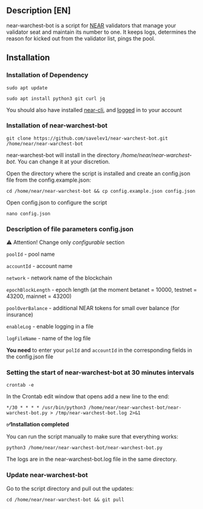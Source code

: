 ## Description [EN]

near-warchest-bot is a script for [NEAR](https://near.org/) validators that manage your validator seat and maintain its number to one. It keeps logs, determines the reason for kicked out from the validator list, pings the pool.

## Installation

### Installation of Dependency

```sudo apt update```

```sudo apt install python3 git curl jq```

You should also have installed [near-cli](https://github.com/near/near-cli), and [logged](https://github.com/nearprotocol/stakewars/blob/master/challenges/challenge001.md#1connect-near-cli-to-your-betanet-wallet) in to your account 

### Installation of near-warchest-bot

```git clone https://github.com/savelev1/near-warchest-bot.git /home/near/near-warchest-bot```

near-warchest-bot will install in the directory */home/near/near-warchest-bot*. You can change it at your discretion.

Open the directory where the script is installed and create an config.json file from the config.example.json:

```cd /home/near/near-warchest-bot && cp config.example.json config.json```

Open config.json to configure the script

```nano config.json```

### Description of file parameters config.json

⚠️ Attention! Change only *configurable* section
 
```poolId``` - pool name

```accountId``` - account name

```network``` - network name of the blockchain

```epochBlockLength``` - epoch length (at the moment betanet = 10000, testnet = 43200, mainnet = 43200)

```poolOverBalance``` - additional NEAR tokens for small over balance (for insurance)

```enableLog``` - enable logging in a file

```logFileName``` - name of the log file

**You need** to enter your ```polId``` and ```accountId``` in the corresponding fields in the config.json file

### Setting the start of near-warchest-bot at 30 minutes intervals

```crontab -e```

In the Crontab edit window that opens add a new line to the end:

```*/30 * * * * /usr/bin/python3 /home/near/near-warchest-bot/near-warchest-bot.py > /tmp/near-warchest-bot.log 2>&1```

**✅Installation completed**

You can run the script manually to make sure that everything works:

```python3 /home/near/near-warchest-bot/near-warchest-bot.py```

The logs are in the near-warchest-bot.log file in the same directory.

### Update near-warchest-bot

Go to the script directory and pull out the updates:

```cd /home/near/near-warchest-bot && git pull```
